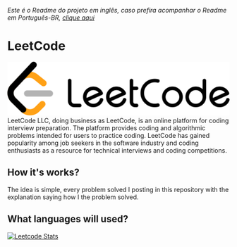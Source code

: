 *Este é o Readme do projeto em inglês, caso prefira acompanhar o Readme em Português-BR, [clique aqui](./README-PT.md)*

# LeetCode
![Logo do LeetCode](./media/LeetCode_Logo_black_with_text.png)
LeetCode LLC, doing business as LeetCode, is an online platform for coding interview preparation. The platform provides coding and algorithmic problems intended for users to practice coding. LeetCode has gained popularity among job seekers in the software industry and coding enthusiasts as a resource for technical interviews and coding competitions.

## How it's works?
The idea is simple, every problem solved I posting in this repository with the explanation saying how I the problem solved.

## What languages will used?

[![Leetcode Stats](https://leetcard.jacoblin.cool/FelipeVandevelde)](https://leetcode.com/FelipeVandevelde)